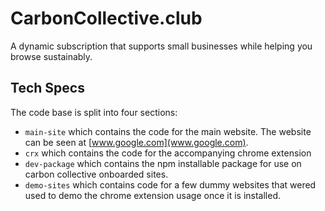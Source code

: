 # CarbonCollective.club
A dynamic subscription that supports small businesses while helping you browse sustainably.

## Tech Specs

The code base is split into four sections:

- `main-site` which contains the code for the main website. The website can be seen at [www.google.com](www.google.com).
- `crx` which contains the code for the accompanying chrome extension 
- `dev-package` which contains the npm installable package for use on carbon collective onboarded sites.
- `demo-sites` which contains code for a few dummy websites that wered used to demo the chrome extension usage once it is installed.



